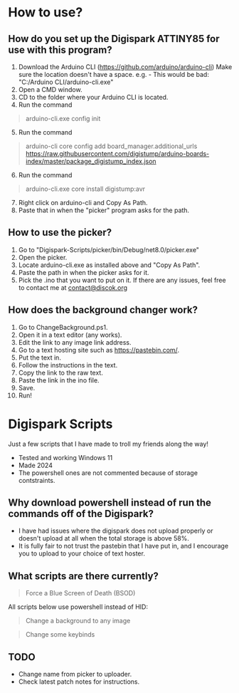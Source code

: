 # How to use?

## How do you set up the Digispark ATTINY85 for use with this program?
1. Download the Arduino CLI (https://github.com/arduino/arduino-cli) Make sure the location doesn't have a space.
e.g. - This would be bad: "C:/Arduino CLI/arduino-cli.exe"
2. Open a CMD window.
3. CD to the folder where your Arduino CLI is located.
4. Run the command 
>arduino-cli.exe config init
5. Run the command 
>arduino-cli core config add board_manager.additional_urls https://raw.githubusercontent.com/digistump/arduino-boards-index/master/package_digistump_index.json
6. Run the command 
>arduino-cli.exe core install digistump:avr
7. Right click on arduino-cli and Copy As Path.
8. Paste that in when the "picker" program asks for the path.

## How to use the picker?
1. Go to "Digispark-Scripts/picker/bin/Debug/net8.0/picker.exe"
2. Open the picker.
3. Locate arduino-cli.exe as installed above and "Copy As Path".
4. Paste the path in when the picker asks for it.
5. Pick the .ino that you want to put on it.
If there are any issues, feel free to contact me at contact@discok.org

## How does the background changer work?
1. Go to ChangeBackground.ps1.
2. Open it in a text editor (any works).
3. Edit the link to any image link address.
4. Go to a text hosting site such as https://pastebin.com/.
5. Put the text in.
6. Follow the instructions in the text.
7. Copy the link to the raw text.
8. Paste the link in the ino file.
9. Save.
10. Run!

# Digispark Scripts
Just a few scripts that I have made to troll my friends along the way!
- Tested and working Windows 11
- Made 2024
- The powershell ones are not commented because of storage contstraints.
## Why download powershell instead of run the commands off of the Digispark?
- I have had issues where the digispark does not upload properly or doesn't upload at all when the total storage is above 58%.
- It is fully fair to not trust the pastebin that I have put in, and I encourage you to upload to your choice of text hoster.

## What scripts are there currently?
>Force a Blue Screen of Death (BSOD)

All scripts below use powershell instead of HID:
>Change a background to any image

> Change some keybinds

## TODO
- Change name from picker to uploader.
- Check latest patch notes for instructions.